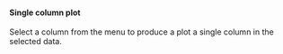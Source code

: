 <h4>Single column plot</h4>
Select a column from the menu to produce a plot a single column in the selected data.
